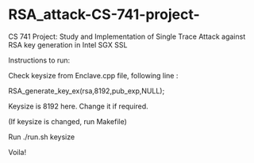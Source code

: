 # RSA_attack-CS-741-project-
CS 741 Project: Study and Implementation of Single Trace Attack against RSA key generation in Intel SGX SSL


Instructions to run:

Check keysize from Enclave.cpp file, following line :

RSA_generate_key_ex(rsa,8192,pub_exp,NULL);

Keysize is 8192 here. Change it if required.

(If keysize is changed, run Makefile)

Run ./run.sh keysize

Voila!
